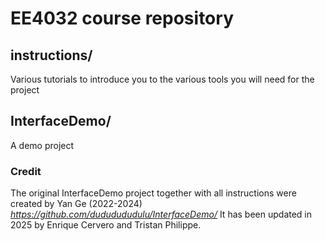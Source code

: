 # EE4032 course repository

## instructions/
Various tutorials to introduce you to the various tools you will need for the project

## InterfaceDemo/
A demo project

### Credit
The original InterfaceDemo project together with all instructions were created by Yan Ge (2022-2024)
*https://github.com/dududududulu/InterfaceDemo/*
It has been updated in 2025 by Enrique Cervero and Tristan Philippe. 
